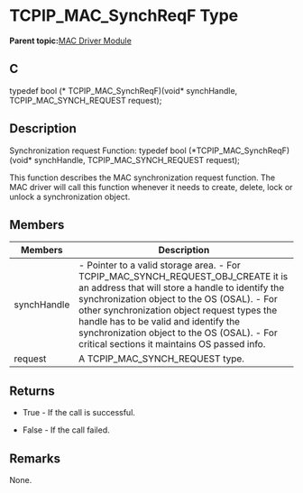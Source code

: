 # TCPIP\_MAC\_SynchReqF Type

**Parent topic:**[MAC Driver Module](GUID-0C1AF471-66D4-472F-84AF-212E9E18B21D.md)

## C

typedef bool \(\* TCPIP\_MAC\_SynchReqF\)\(void\* synchHandle, TCPIP\_MAC\_SYNCH\_REQUEST request\);

## Description

Synchronization request Function: typedef bool \(\*TCPIP\_MAC\_SynchReqF\)\(void\* synchHandle, TCPIP\_MAC\_SYNCH\_REQUEST request\);

This function describes the MAC synchronization request function. The MAC driver will call this function whenever it needs to create, delete, lock or unlock a synchronization object.

## Members

|Members|Description|
|-------|-----------|
|synchHandle|- Pointer to a valid storage area. - For TCPIP\_MAC\_SYNCH\_REQUEST\_OBJ\_CREATE it is an address that will store a handle to identify the synchronization object to the OS \(OSAL\). - For other synchronization object request types the handle has to be valid and identify the synchronization object to the OS \(OSAL\). - For critical sections it maintains OS passed info.|
|request|A TCPIP\_MAC\_SYNCH\_REQUEST type.|

## Returns

-   True - If the call is successful.

-   False - If the call failed.


## Remarks

None.

